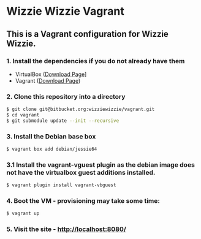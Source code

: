 # Wizzie Wizzie Vagrant

## This is a Vagrant configuration for Wizzie Wizzie. 

### 1. Install the dependencies if you do not already have them

- VirtualBox ([Download Page](https://www.virtualbox.org/wiki/Downloads)]
- Vagrant ([Download Page](https://www.vagrantup.com/downloads))

### 2. Clone this repository into a directory
```bash
$ git clone git@bitbucket.org:wizziewizzie/vagrant.git
$ cd vagrant
$ git submodule update --init --recursive
```

### 3. Install the Debian base box
```bash
$ vagrant box add debian/jessie64
```

### 3.1 Install the vagrant-vguest plugin as the debian image does not have the virtualbox guest additions installed.
```bash
$ vagrant plugin install vagrant-vbguest
```

### 4. Boot the VM - provisioning may take some time:
```bash
$ vagrant up
```

### 5. Visit the site - [http://localhost:8080/](http://localhost:8080/)